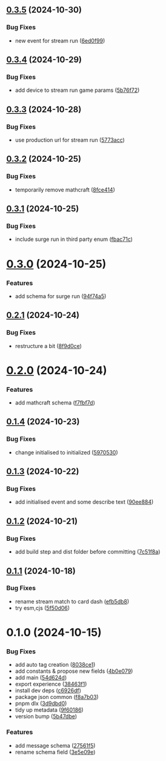 ## [0.3.5](https://github.com/stream-dev-41/stream-cimu-games-integration/compare/v0.3.4...v0.3.5) (2024-10-30)


### Bug Fixes

* new event for stream run ([6ed0f99](https://github.com/stream-dev-41/stream-cimu-games-integration/commit/6ed0f9978157a31fd5a7aa505956cebb0d14ec7f))



## [0.3.4](https://github.com/stream-dev-41/stream-cimu-games-integration/compare/v0.3.3...v0.3.4) (2024-10-29)


### Bug Fixes

* add device to stream run game params ([5b76f72](https://github.com/stream-dev-41/stream-cimu-games-integration/commit/5b76f7287b912c272759e1dad2b928d28411c336))



## [0.3.3](https://github.com/stream-dev-41/stream-cimu-games-integration/compare/v0.3.2...v0.3.3) (2024-10-28)


### Bug Fixes

* use production url for stream run ([5773acc](https://github.com/stream-dev-41/stream-cimu-games-integration/commit/5773acccee6ea0bd233f1816a8988df43c27a5e3))



## [0.3.2](https://github.com/stream-dev-41/stream-cimu-games-integration/compare/v0.3.1...v0.3.2) (2024-10-25)


### Bug Fixes

* temporarily remove mathcraft ([8fce414](https://github.com/stream-dev-41/stream-cimu-games-integration/commit/8fce4140af3686ce188ab44ceddcda67f639dcda))



## [0.3.1](https://github.com/stream-dev-41/stream-cimu-games-integration/compare/v0.3.0...v0.3.1) (2024-10-25)


### Bug Fixes

* include surge run in third party enum ([fbac71c](https://github.com/stream-dev-41/stream-cimu-games-integration/commit/fbac71c0c52aee1d3f576909ad36948ef300f0d0))



# [0.3.0](https://github.com/stream-dev-41/stream-cimu-games-integration/compare/v0.2.1...v0.3.0) (2024-10-25)


### Features

* add schema for surge run ([94f74a5](https://github.com/stream-dev-41/stream-cimu-games-integration/commit/94f74a53c7b2105e3f66008db3a29b28f063bd8a))



## [0.2.1](https://github.com/stream-dev-41/stream-cimu-games-integration/compare/v0.2.0...v0.2.1) (2024-10-24)


### Bug Fixes

* restructure a bit ([8f9d0ce](https://github.com/stream-dev-41/stream-cimu-games-integration/commit/8f9d0ce23f8c957b09200906622578af59950cf9))



# [0.2.0](https://github.com/stream-dev-41/stream-cimu-games-integration/compare/v0.1.4...v0.2.0) (2024-10-24)


### Features

* add mathcraft schema ([f7fbf7d](https://github.com/stream-dev-41/stream-cimu-games-integration/commit/f7fbf7d4b38a02ed66090a4bf4eba2d336aaf6b9))



## [0.1.4](https://github.com/stream-dev-41/stream-cimu-games-integration/compare/v0.1.3...v0.1.4) (2024-10-23)


### Bug Fixes

* change initialised to initialized ([5970530](https://github.com/stream-dev-41/stream-cimu-games-integration/commit/5970530a1ef34de245fe61a7b393ec5c3083c574))



## [0.1.3](https://github.com/stream-dev-41/stream-cimu-games-integration/compare/v0.1.2...v0.1.3) (2024-10-22)


### Bug Fixes

* add initialised event and some describe text ([90ee884](https://github.com/stream-dev-41/stream-cimu-games-integration/commit/90ee884ccf71bc6df099c96de82eca2d80616a5a))



## [0.1.2](https://github.com/stream-dev-41/stream-cimu-games-integration/compare/v0.1.1...v0.1.2) (2024-10-21)


### Bug Fixes

* add build step and dist folder before committing ([7c51f8a](https://github.com/stream-dev-41/stream-cimu-games-integration/commit/7c51f8a88665d6d96e2a0947d3132378ddd6a7ef))



## [0.1.1](https://github.com/stream-dev-41/stream-cimu-games-integration/compare/v0.1.0...v0.1.1) (2024-10-18)


### Bug Fixes

* rename stream match to card dash ([efb5db8](https://github.com/stream-dev-41/stream-cimu-games-integration/commit/efb5db8bdacfd3fac231c0e54ff56dda1b7f3a68))
* try esm,cjs ([5f50d06](https://github.com/stream-dev-41/stream-cimu-games-integration/commit/5f50d0624fe7db6dde46550bbbd90a634a7c27cc))



# 0.1.0 (2024-10-15)


### Bug Fixes

* add auto tag creation ([8038ce1](https://github.com/stream-dev-41/stream-cimu-games-integration/commit/8038ce13fcd255db672cf4c3294c4f3fdbd856a9))
* add constants & propose new fields ([4b0e079](https://github.com/stream-dev-41/stream-cimu-games-integration/commit/4b0e079d573508981ed62795691201150b39301d))
* add main ([54d624d](https://github.com/stream-dev-41/stream-cimu-games-integration/commit/54d624dd6adc12c3da1e156fc9bc7dc51a0f799c))
* export experience ([38463f1](https://github.com/stream-dev-41/stream-cimu-games-integration/commit/38463f13c69d85353fa7be90cc9fe0a45a13dbbb))
* install dev deps ([c6926df](https://github.com/stream-dev-41/stream-cimu-games-integration/commit/c6926df6d45fd768aa31c9ec9d065e85c546816f))
* package json common ([f8a7b03](https://github.com/stream-dev-41/stream-cimu-games-integration/commit/f8a7b036710619de75a4f207674b983230035fff))
* pnpm dlx ([3d9dbd0](https://github.com/stream-dev-41/stream-cimu-games-integration/commit/3d9dbd05838ac10440e137b6e73dcb917f4f288b))
* tidy up metadata ([9f60186](https://github.com/stream-dev-41/stream-cimu-games-integration/commit/9f60186098c67baee791b55a71938aac24ad03ab))
* version bump ([5b47dbe](https://github.com/stream-dev-41/stream-cimu-games-integration/commit/5b47dbe7034826ea15003133b7b9c2021e876078))


### Features

* add message schema ([27561f5](https://github.com/stream-dev-41/stream-cimu-games-integration/commit/27561f5b2399ae37f4923b3a37f9fe5b9773c0fc))
* rename schema field ([3e5e09e](https://github.com/stream-dev-41/stream-cimu-games-integration/commit/3e5e09e9299d276ed051ec227f6df041e9cf59f9))



